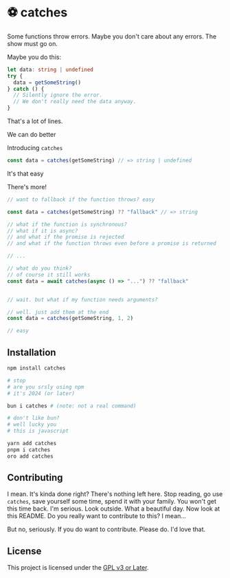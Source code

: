 # ⚽ catches

Some functions throw errors. Maybe you don't care about any errors. The show must go on.

Maybe you do this:

```typescript
let data: string | undefined
try {
  data = getSomeString()
} catch () {
  // Silently ignore the error.
  // We don't really need the data anyway.
}

```

That's a lot of lines.

We can do better

Introducing `catches`

```typescript
const data = catches(getSomeString) // => string | undefined
```

It's that easy

There's more!

```typescript
// want to fallback if the function throws? easy

const data = catches(getSomeString) ?? "fallback" // => string

// what if the function is synchronous?
// what if it is async?
// and what if the promise is rejected
// and what if the function throws even before a promise is returned

// ...

// what do you think?
// of course it still works
const data = await catches(async () => "...") ?? "fallback"


// wait. but what if my function needs arguments?

// well. just add them at the end
const data = catches(getSomeString, 1, 2)

// easy
```


## Installation

```bash
npm install catches

# stop
# are you srsly using npm
# it's 2024 (or later)

bun i catches # (note: not a real command)

# don't like bun?
# well lucky you
# this is javascript

yarn add catches
pnpm i catches
oro add catches
```


## Contributing

I mean. It's kinda done right? There's nothing left here. Stop reading, go use `catches`, save yourself some time, spend it with your family. You won't get this time back. I'm serious. Look outside. What a beautiful day. Now look at this README. Do you really want to contribute to this? I mean...

But no, seriously. If you do want to contribute. Please do. I'd love that.

## License

This project is licensed under the [GPL v3 or Later](LICENSE).
```

